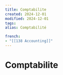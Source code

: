 ```yaml
---
title: Comptabilite
created: 2024-12-01
modified: 2024-12-01
tags: 
alias: Comptabilité

french:
- "[[138 Accounting]]"
---
```

# Comptabilite
